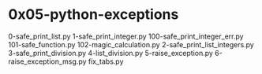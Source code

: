# 0x05-python-exceptions

0-safe_print_list.py
1-safe_print_integer.py
100-safe_print_integer_err.py
101-safe_function.py
102-magic_calculation.py
2-safe_print_list_integers.py
3-safe_print_division.py
4-list_division.py
5-raise_exception.py
6-raise_exception_msg.py
fix_tabs.py
